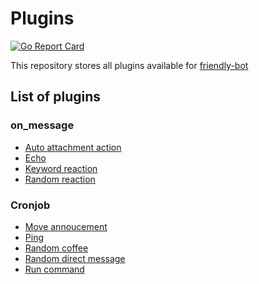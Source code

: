 # Plugins

[![Go Report Card](https://goreportcard.com/badge/github.com/friendly-bot/plugins)](https://goreportcard.com/report/github.com/friendly-bot/plugins)

This repository stores all plugins available for [friendly-bot](https://www.github.com/friendly-bot/friendly-bot)

## List of plugins

### on_message

* [Auto attachment action](auto_attachment_action/README.md)
* [Echo](echo/README.md)
* [Keyword reaction](keyword_reaction/README.md)
* [Random reaction](random_reaction/README.md)

### Cronjob

* [Move annoucement](movie_announcement/README.md)
* [Ping](ping/README.md)
* [Random coffee](random_coffee/README.md)
* [Random direct message](random_direct_message/README.md)
* [Run command](run_command/README.md)

